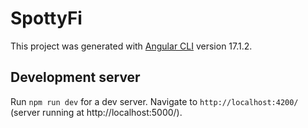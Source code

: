 # SpottyFi

This project was generated with [Angular CLI](https://github.com/angular/angular-cli) version 17.1.2.

## Development server

Run `npm run dev` for a dev server. Navigate to `http://localhost:4200/` (server running at http://localhost:5000/).

